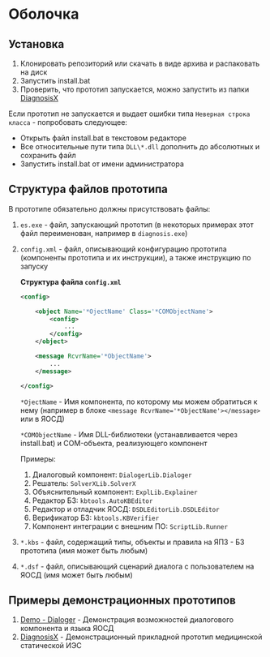 # Оболочка

## Установка

1. Клонировать репозиторий или скачать в виде архива и распаковать на диск
2. Запустить install.bat
3. Проверить, что прототип запускается, можно запустить из папки [DiagnosisX](./DiagnosisX/)

Если прототип не запускается и выдает ошибки типа `Неверная строка класса` - попробовать следующее:

- Открыть файл install.bat в текстовом редакторе
- Все относительные пути типа `DLL\*.dll` дополнить до абсолютных и сохранить файл
- Запустить install.bat от имени администратора

## Структура файлов прототипа

В прототипе обязательно должны присутствовать файлы:

1. `es.exe` - файл, запускающий прототип (в некоторых примерах этот файл переименован, например в `diagnosis.exe`)
2. `config.xml` - файл, описывающий конфигурацию прототипа (компоненты прототипа и их инструкции), а также инструкцию по запуску

   **Структура файла `config.xml`**

   ```xml
   <config>

       <object Name='*OjectName' Class='*COMObjectName'>
           <config>
               ...
           </config>
       </object>

       <message RcvrName='*ObjectName'>
           ...
       </message>

   </config>
   ```

   `*OjectName` - Имя компонента, по которому мы можем обратиться к нему (например в блоке `<message RcvrName='*ObjectName'></message>` или в ЯОСД)

   `*COMObjectName` - Имя DLL-библиотеки (устанавливается через install.bat) и COM-объекта, реализующего компонент

   Примеры:
   1. Диалоговый компонент: `DialogerLib.Dialoger`
   2. Решатель: `SolverXLib.SolverX`
   3. Объяснительный компонент: `ExplLib.Explainer`
   4. Редактор БЗ: `kbtools.AutoKBEditor`
   5. Редактор и отладчик ЯОСД: `DSDLEditorLib.DSDLEditor`
   6. Верификатор БЗ: `kbtools.KBVerifier`
   7. Компонент интеграции с внешним ПО: `ScriptLib.Runner`

3. `*.kbs` - файл, содержащий типы, объекты и правила на ЯПЗ - БЗ прототипа (имя может быть любым)
4. `*.dsf` - файл, описывающий сценарий диалога с пользователем на ЯОСД (имя может быть любым)

## Примеры демонстрационных прототипов

1. [Demo - Dialoger](./Demo%20-%20Dialoger/) - Демонстрация возможностей диалогового компонента и языка ЯОСД
2. [DiagnosisX](./DiagnosisX) - Демонстрационный прикладной прототип медицинской статической ИЭС
